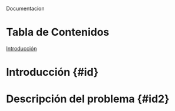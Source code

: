 Documentacion




Tabla de Contenidos
=

[Introducción](#idIntroducción)


Introducción {#id}
=

Descripción del problema {#id2}
==

# 